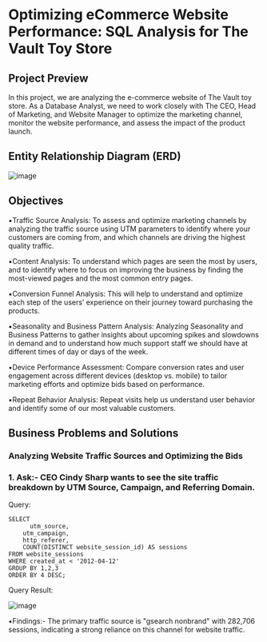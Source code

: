 # Optimizing eCommerce Website Performance: SQL Analysis for The Vault Toy Store

## Project Preview
In this project, we are analyzing the e-commerce website of The Vault toy store. As a Database Analyst, we need to work closely with
The CEO, Head of Marketing, and Website Manager to optimize the marketing channel, monitor the website performance, and assess the impact of the product launch.

## Entity Relationship Diagram (ERD)
![image](https://github.com/user-attachments/assets/ed99d05c-8a33-49fb-8c6d-7efbe1159331)

## Objectives
▪️Traffic Source Analysis: To assess and optimize marketing channels by analyzing the traffic source using UTM parameters to identify where your customers are
coming from, and which channels are driving the highest quality traffic.

▪️Content Analysis: To understand which pages are seen the most by users, and to identify where to focus on improving the business by finding the most-viewed
pages and the most common entry pages.

▪️Conversion Funnel Analysis: This will help to understand and optimize each step of the users’ experience on their journey toward purchasing the products.

▪️Seasonality and Business Pattern Analysis: Analyzing Seasonality and Business Patterns to gather insights about upcoming spikes and slowdowns in demand
and to understand how much support staff we should have at different times of day or days of the week.

▪️Device Performance Assessment: Compare conversion rates and user engagement across different devices (desktop vs. mobile) to tailor marketing efforts 
and optimize bids based on performance.

▪️Repeat Behavior Analysis: Repeat visits help us understand user behavior and identify some of our most valuable customers.

## Business Problems and Solutions


### Analyzing Website Traffic Sources and Optimizing the Bids

### 1. Ask:- CEO Cindy Sharp wants to see the site traffic breakdown by UTM Source, Campaign, and Referring Domain.

Query:

    SELECT
	      utm_source,
        utm_campaign,
        http_referer,
        COUNT(DISTINCT website_session_id) AS sessions
    FROM website_sessions
    WHERE created_at < '2012-04-12'
    GROUP BY 1,2,3
    ORDER BY 4 DESC;

Query Result:

![image](https://github.com/user-attachments/assets/2250906e-158d-4b65-a48f-f85bdf55b6ef)

▪️Findings:- The primary traffic source is "gsearch nonbrand" with 282,706 sessions, indicating a strong reliance on this channel for website traffic.
